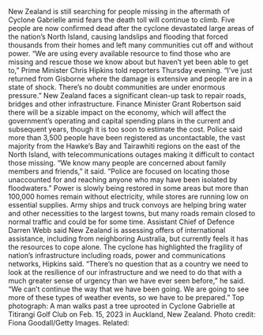 New Zealand is still searching for people missing in the aftermath of Cyclone Gabrielle amid fears the death toll will continue to climb.
Five people are now confirmed dead after the cyclone devastated large areas of the nation’s North Island, causing landslips and flooding that forced thousands from their homes and left many communities cut off and without power.
“We are using every available resource to find those who are missing and rescue those we know about but haven’t yet been able to get to,” Prime Minister Chris Hipkins told reporters Thursday evening. “I’ve just returned from Gisborne where the damage is extensive and people are in a state of shock. There’s no doubt communities are under enormous pressure.”
New Zealand faces a significant clean-up task to repair roads, bridges and other infrastructure. Finance Minister Grant Robertson said there will be a sizable impact on the economy, which will affect the government’s operating and capital spending plans in the current and subsequent years, though it is too soon to estimate the cost.
Police said more than 3,500 people have been registered as uncontactable, the vast majority from the Hawke’s Bay and Tairawhiti regions on the east of the North Island, with telecommunications outages making it difficult to contact those missing.
“We know many people are concerned about family members and friends,” it said. “Police are focused on locating those unaccounted for and reaching anyone who may have been isolated by floodwaters.”
Power is slowly being restored in some areas but more than 100,000 homes remain without electricity, while stores are running low on essential supplies.
Army ships and truck convoys are helping bring water and other necessities to the largest towns, but many roads remain closed to normal traffic and could be for some time.
Assistant Chief of Defence Darren Webb said New Zealand is assessing offers of international assistance, including from neighboring Australia, but currently feels it has the resources to cope alone.
The cyclone has highlighted the fragility of nation’s infrastructure including roads, power and communications networks, Hipkins said.
“There’s no question that as a country we need to look at the resilience of our infrastructure and we need to do that with a much greater sense of urgency than we have ever seen before,” he said. “We can’t continue the way that we have been going. We are going to see more of these types of weather events, so we have to be prepared.”
Top photograph: A man walks past a tree uprooted in Cyclone Gabrielle at Titirangi Golf Club on Feb. 15, 2023 in Auckland, New Zealand. Photo credit: Fiona Goodall/Getty Images.
Related: